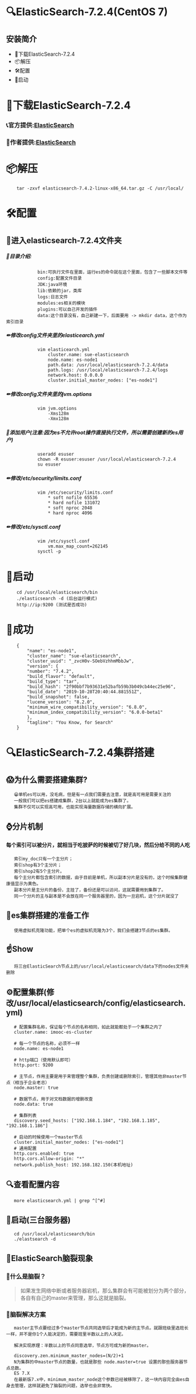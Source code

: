 # 🔍ElasticSearch-7.2.4(CentOS 7)
## 安装简介
   - 🚬下载ElasticSearch-7.2.4
   - 📦解压
   - 🛠配置
   - 🍻启动
# 🚬下载ElasticSearch-7.2.4
  ### 📞官方提供:[ElasticSearch](https://www.baidu.com/link?url=BO9hMQut-GAg1T7zmYqErWcejyIBEyuaR4CNv7h0fWpheNnTHPPz0Q__u5aOFzeI&wd=&eqid=831f522800019878000000065f322b27)
  ### 🤝作者提供:[ElasticSearch](https://shushun.oss-cn-shenzhen.aliyuncs.com/software/elasticsearch-7.4.2-linux-x86_64.tar.gz)  
# 📦解压
        tar -zxvf elasticsearch-7.4.2-linux-x86_64.tar.gz -C /usr/local/
# 🛠配置
   ## 🚩进入elasticsearch-7.2.4文件夹
   ##### 📗目录介绍:
                bin:可执行文件在里面，运行es的命令就在这个里面，包含了一些脚本文件等
                config:配置文件目录
                JDK:java环境
                lib:依赖的jar，类库
                logs:日志文件
                modules:es相关的模块
                plugins:可以自己开发的插件
                data:这个目录没有，自己新建一下，后面要用 -> mkdir data，这个作为索引目录
   ##### ✏修改config文件夹里的elasticearch.yml
                vim elasticearch.yml
                    cluster.name: sue-elasticsearch
                    node.name: es-node1
                    path.data: /usr/local/elasticsearch-7.2.4/data
                    path.logs: /usr/local/elasticsearch-7.2.4/logs
                    network.host: 0.0.0.0
                    cluster.initial_master_nodes: ["es-node1"]
   ##### ✏修改config文件夹里的jvm.options
                vim jvm.options
                    -Xms128m
                    -Xmx128m
   ##### 👨添加用户(注意:因为es不允许root操作直接执行文件，所以需要创建新的es用户)
                useradd esuser
                chown -R esuser:esuser /usr/local/elasticsearch-7.2.4
                su esuser
   ##### ✏修改/etc/security/limits.conf
                vim /etc/security/limits.conf
                    * soft nofile 65536
                    * hard nofile 131072
                    * soft nproc 2048
                    * hard nproc 4096 
   ##### ✏修改/etc/sysctl.conf
                vim /etc/sysctl.conf
                    vm.max_map_count=262145
                sysctl -p
        
# 🍻启动
        cd /usr/local/elasticsearch/bin
        ./elasticsearch -d (后台运行模式)  
        http://ip:9200 (测试是否成功)
# 🌈成功
        {
            "name": "es-node1",
            "cluster_name": "sue-elasticsearch",
            "cluster_uuid": "_zvcH0v-SOebVzhhmMbbJw",
            "version": {
            "number": "7.4.2",
            "build_flavor": "default",
            "build_type": "tar",
            "build_hash": "2f90bbf7b93631e52bafb59b3b049cb44ec25e96",
            "build_date": "2019-10-28T20:40:44.881551Z",
            "build_snapshot": false,
            "lucene_version": "8.2.0",
            "minimum_wire_compatibility_version": "6.8.0",
            "minimum_index_compatibility_version": "6.0.0-beta1"
            },
            "tagline": "You Know, for Search"
        }         
# 🔍ElasticSearch-7.2.4集群搭建
  ## 😱为什么需要搭建集群?
       😁单机es可以用，没毛病，但是有一点我们需要去注意，就是高可用是需要关注的
       一般我们可以把es搭建成集群，2台以上就能成为es集群了。
       集群不仅可以实现高可用，也能实现海量数据存储的横向扩展。
  ## ⌚分片机制
  #### 每个索引可以被分片，就相当于吃披萨的时候被切了好几块，然后分给不同的人吃
       索引my_doc只有一个主分片；
       索引shop有3个主分片；
       索引shop2有5个主分片。
       每个主分片都包含索引的数据，由于目前是单机，所以副本分片是没有的，这个时候集群健康值显示为黄色。
       副本分片是主分片的备份，主挂了，备份还是可以访问，这就需要用到集群了。
       同一个分片的主与副本是不会放在同一个服务器里的，因为一旦宕机，这个分片就没了
  ## 🚗es集群搭建的准备工作
       使用虚拟机克隆功能，把单个es的虚拟机克隆为3个，我们会搭建3节点的es集群。
  ## ☝Show
       将三台ElasticSearch节点上的/usr/local/elasticsearch/data下的nodes文件夹删除
  ## ⚙配置集群(修改/usr/local/elasticsearch/config/elasticsearch.yml)
       # 配置集群名称，保证每个节点的名称相同，如此就能都处于一个集群之内了
       cluster.name: imooc-es-cluster
       
       # 每一个节点的名称，必须不一样
       node.name: es-node1
       
       # http端口（使用默认即可）
       http.port: 9200
       
       # 主节点，作用主要是用于来管理整个集群，负责创建或删除索引，管理其他非master节点（相当于企业老总）
       node.master: true
       
       # 数据节点，用于对文档数据的增删改查
       node.data: true
       
       # 集群列表
       discovery.seed_hosts: ["192.168.1.184", "192.168.1.185", "192.168.1.186"]
       
       # 启动的时候使用一个master节点
       cluster.initial_master_nodes: ["es-node1"]
       # 通用配置
       http.cors.enabled: true
       http.cors.allow-origin: "*"
       network.publish_host: 192.168.182.150(本机地址)
  ## 🔍查看配置内容
       more elasticsearch.yml | grep ^[^#]
  ## 🍻启动(三台服务器)
       cd /usr/local/elasticsearch/bin
       ./elastsearch -d
  ## 🦾ElasticSearch脑裂现象
  ### 👨‍什么是脑裂？
  > 如果发生网络中断或者服务器宕机，那么集群会有可能被划分为两个部分，各自有自己的master来管理，那么这就是脑裂。
  ### 🦿脑裂解决方案
       master主节点要经过多个master节点共同选举后才能成为新的主节点。就跟班级里选班长一样，并不是你1个人能决定的，需要班里半数以上的人决定。
       
       解决实现原理：半数以上的节点同意选举，节点方可成为新的master。
       
       discovery.zen.minimum_master_nodes=(N/2)+1
       N为集群的中master节点的数量，也就是那些 node.master=true 设置的那些服务器节点总数。
       ES 7.X
       在最新版7.x中，minimum_master_node这个参数已经被移除了，这一块内容完全由es自身去管理，这样就避免了脑裂的问题，选举也会非常快。